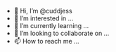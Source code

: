 - 👋 Hi, I’m @cuddjess
- 👀 I’m interested in ...
- 🌱 I’m currently learning ...
- 💞️ I’m looking to collaborate on ...
- 📫 How to reach me ...

<!---
cuddjess/cuddjess is a ✨ special ✨ repository because its `README.md` (this file) appears on your GitHub profile.
You can click the Preview link to take a look at your changes.
--->
